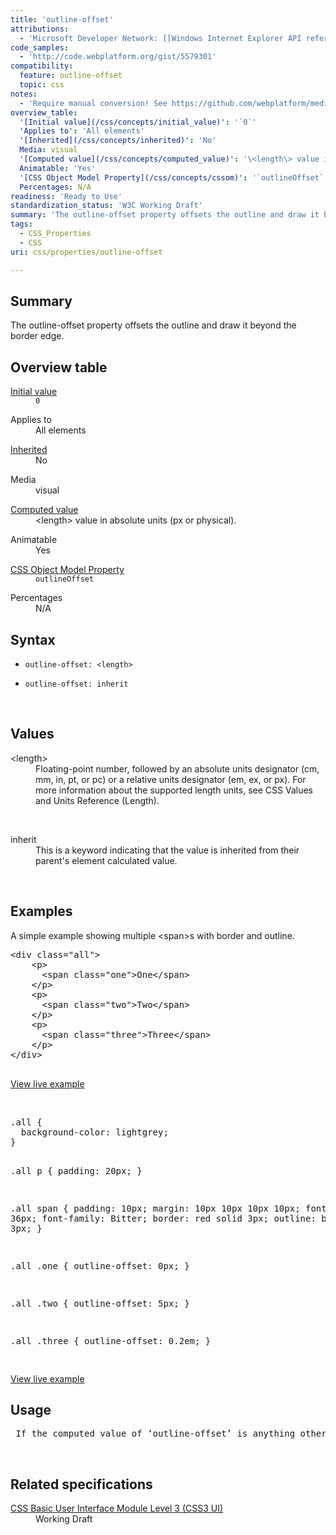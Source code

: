 ```yaml
---
title: 'outline-offset'
attributions:
  - 'Microsoft Developer Network: [[Windows Internet Explorer API reference](http://msdn.microsoft.com/en-us/library/ie/hh828809%28v=vs.85%29.aspx) Article]'
code_samples:
  - 'http://code.webplatform.org/gist/5579301'
compatibility:
  feature: outline-offset
  topic: css
notes:
  - 'Require manual conversion! See https://github.com/webplatform/mediawiki-conversion/issues/24'
overview_table:
  '[Initial value](/css/concepts/initial_value)': '`0`'
  'Applies to': 'All elements'
  '[Inherited](/css/concepts/inherited)': 'No'
  Media: visual
  '[Computed value](/css/concepts/computed_value)': '\<length\> value in absolute units (px or physical).'
  Animatable: 'Yes'
  '[CSS Object Model Property](/css/concepts/cssom)': '`outlineOffset`'
  Percentages: N/A
readiness: 'Ready to Use'
standardization_status: 'W3C Working Draft'
summary: 'The outline-offset property offsets the outline and draw it beyond the border edge.'
tags:
  - CSS_Properties
  - CSS
uri: css/properties/outline-offset

---
```

<p>
</p>
<h2>Summary</h2>
<p>
The outline-offset property offsets the outline and draw it beyond the border edge.</p>
<h2>Overview table</h2>

<dl><dt><a href="/css/concepts/initial_value"> Initial value</a></dt>
  <dd><code>0</code></dd>
</dl><dl><dt>Applies to</dt>
  <dd>All elements</dd>
</dl><dl><dt><a href="/css/concepts/inherited"> Inherited</a></dt>
  <dd>No</dd>
</dl><dl><dt>Media</dt>
  <dd>visual</dd>
</dl><dl><dt><a href="/css/concepts/computed_value"> Computed value</a></dt>
  <dd>&lt;length&gt; value in absolute units (px or physical).</dd>
</dl><dl><dt>Animatable</dt>
  <dd>Yes</dd>
</dl><dl><dt><a href="/css/concepts/cssom"> CSS Object Model Property</a></dt>
  <dd><code>outlineOffset</code></dd>
</dl><dl><dt>Percentages</dt>
  <dd>N/A</dd>
</dl><h2>Syntax</h2>
<ul><li>

<code>outline-offset: &lt;length&gt;</code>
</li>
	<li>

<code>outline-offset: inherit</code>
</li>
</ul><p><br/></p>
<h2>Values</h2>
<dl><dt>&lt;length&gt;</dt>
<dd> Floating-point number, followed by an absolute units designator (cm, mm, in, pt, or pc) or a relative units designator (em, ex, or px). For more information about the supported length units, see CSS Values and Units Reference (Length). </dd></dl><p><br/></p>
<dl><dt>inherit</dt>
<dd> This is a keyword indicating that the value is inherited from their parent's element calculated value.</dd></dl><p><br/></p>
<h2>Examples</h2>
<p>A simple example showing multiple &lt;span&gt;s with border and outline.
</p>
<div class="example">
<pre class="html">
&lt;div class="all"&gt;
    &lt;p&gt;
      &lt;span class="one"&gt;One&lt;/span&gt;
    &lt;/p&gt;
    &lt;p&gt;
      &lt;span class="two"&gt;Two&lt;/span&gt;
    &lt;/p&gt;
    &lt;p&gt;
      &lt;span class="three"&gt;Three&lt;/span&gt;
    &lt;/p&gt;
&lt;/div&gt;

</pre>
<p><a rel="nofollow" class="external text" href="http://code.webplatform.org/gist/5579301">View live example</a>
</p>
</div>
<p><br/></p>
<div class="example">
<pre class="css">
.all {
  background-color: lightgrey;
}

.all p {
  padding: 20px;
}
  
.all span {
  padding: 10px;
  margin: 10px 10px 10px 10px;
  font-size: 36px;
  font-family: Bitter;
  border: red solid 3px;
  outline: blue solid 3px;
}

.all .one {
  outline-offset: 0px;
}

.all .two {
  outline-offset: 5px;
}

.all .three {
  outline-offset: 0.2em;
}

</pre>
<p><a rel="nofollow" class="external text" href="http://code.webplatform.org/gist/5579301">View live example</a>
</p>
</div>
<h2>Usage</h2>
<pre> If the computed value of ‘outline-offset’ is anything other than 0, then the outline is outset from the border edge by that amount.
</pre>
<p><br/></p>
<h2>Related specifications</h2>

<dl><dt><a rel="nofollow" class="external text" href="http://dev.w3.org/csswg/css-ui/#outline-offset0">CSS Basic User Interface Module Level 3 (CSS3 UI)</a></dt>
  <dd>Working Draft</dd>
</dl>

